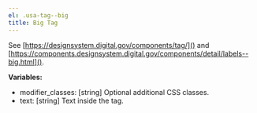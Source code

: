 ```yaml
---
el: .usa-tag--big
title: Big Tag
---
```

See [https://designsystem.digital.gov/components/tag/]() and
[https://components.designsystem.digital.gov/components/detail/labels--big.html]().

__Variables:__
* modifier_classes: [string] Optional additional CSS classes.
* text: [string] Text inside the tag.
